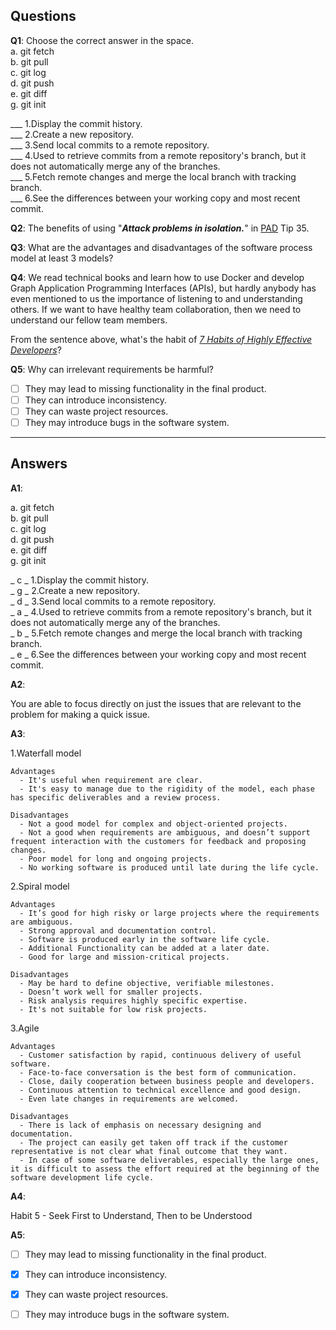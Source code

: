 ## Questions

**Q1**: Choose the correct answer in the space.<br>
a. git fetch<br>
b. git pull<br>
c. git log<br>
d. git push<br>
e. git diff<br>
g. git init<br>

___ 1.Display the commit history.<br>
___ 2.Create a new repository.<br>
___ 3.Send local commits to a remote repository.<br>
___ 4.Used to retrieve commits from a remote repository's branch, but it does not automatically merge any of the branches.<br>
___ 5.Fetch remote changes and merge the local branch with tracking branch.<br>
___ 6.See the differences between your working copy and most recent commit.

**Q2**: The benefits of using "**_Attack problems in isolation._**" in [PAD](https://media.pragprog.com/titles/pad/PAD-pulloutcard.pdf) Tip 35. 

**Q3**: What are the advantages and disadvantages of the software process model at least 3 models?

**Q4**: We read technical books and learn how to use Docker and develop Graph Application Programming Interfaces (APIs), but hardly anybody has even mentioned to us the importance of listening to and understanding others. If we want to have healthy team collaboration, then we need to understand our fellow team members.

From the sentence above, what's the habit of [_7 Habits of Highly Effective Developers_](https://smartbear.com/blog/develop/the-seven-habits-of-highly-effective-developers-2/)?

**Q5**: Why can irrelevant requirements be harmful?

- [ ] They may lead to missing functionality in the final product.
- [ ] They can introduce inconsistency.
- [ ] They can waste project resources.
- [ ] They may introduce bugs in the software system.

***

## Answers

**A1**:

a. git fetch<br>
b. git pull<br>
c. git log<br>
d. git push<br>
e. git diff<br>
g. git init<br>

_ c _ 1.Display the commit history.<br>
_ g _ 2.Create a new repository.<br>
_ d _ 3.Send local commits to a remote repository.<br>
_ a _ 4.Used to retrieve commits from a remote repository's branch, but it does not automatically merge any of the branches.<br>
_ b _ 5.Fetch remote changes and merge the local branch with tracking branch.<br>
_ e _ 6.See the differences between your working copy and most recent commit.<br>

**A2**: 

You are able to focus directly on just the issues that are relevant to the problem for making a quick issue.

**A3**: 

1.Waterfall model<br>
```
Advantages
  - It's useful when requirement are clear.
  - It's easy to manage due to the rigidity of the model, each phase has specific deliverables and a review process.

Disadvantages
  - Not a good model for complex and object-oriented projects.
  - Not a good when requirements are ambiguous, and doesn’t support frequent interaction with the customers for feedback and proposing changes.
  - Poor model for long and ongoing projects.
  - No working software is produced until late during the life cycle.
```
2.Spiral model<br>
```
Advantages 
  - It’s good for high risky or large projects where the requirements are ambiguous.
  - Strong approval and documentation control.
  - Software is produced early in the software life cycle.
  - Additional Functionality can be added at a later date.
  - Good for large and mission-critical projects.

Disadvantages
  - May be hard to define objective, verifiable milestones.
  - Doesn’t work well for smaller projects.
  - Risk analysis requires highly specific expertise.
  - It's not suitable for low risk projects.
```
3.Agile<br>
```
Advantages
  - Customer satisfaction by rapid, continuous delivery of useful software.
  - Face-to-face conversation is the best form of communication.
  - Close, daily cooperation between business people and developers.
  - Continuous attention to technical excellence and good design.
  - Even late changes in requirements are welcomed.

Disadvantages
  - There is lack of emphasis on necessary designing and documentation.
  - The project can easily get taken off track if the customer representative is not clear what final outcome that they want.
  - In case of some software deliverables, especially the large ones, it is difficult to assess the effort required at the beginning of the software development life cycle.
```

**A4**: 

Habit 5 - Seek First to Understand, Then to be Understood

**A5**:
- [ ] They may lead to missing functionality in the final product.
- [x] They can introduce inconsistency.
- [x] They can waste project resources.
- [ ] They may introduce bugs in the software system.


